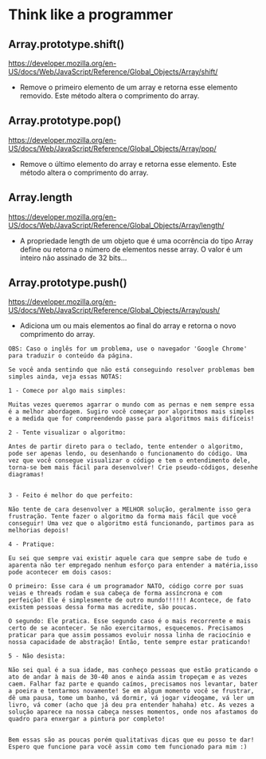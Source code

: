 # Think like a programmer

## Array.prototype.shift()
https://developer.mozilla.org/en-US/docs/Web/JavaScript/Reference/Global_Objects/Array/shift/
- Remove o primeiro elemento de um array e retorna esse elemento removido. Este método altera o comprimento do array.

## Array.prototype.pop()
https://developer.mozilla.org/en-US/docs/Web/JavaScript/Reference/Global_Objects/Array/pop/
- Remove o último elemento do array e retorna esse elemento. Este método altera o comprimento do array.

## Array.length
https://developer.mozilla.org/en-US/docs/Web/JavaScript/Reference/Global_Objects/Array/length/
- A propriedade length de um objeto que é uma ocorrência do tipo Array define ou retorna o número de elementos nesse array. O valor é um inteiro não assinado de 32 bits…

## Array.prototype.push()
https://developer.mozilla.org/en-US/docs/Web/JavaScript/Reference/Global_Objects/Array/push/
- Adiciona um ou mais elementos ao final do array e retorna o novo comprimento do array.

```
OBS: Caso o inglês for um problema, use o navegador 'Google Chrome' para traduzir o conteúdo da página.

Se você anda sentindo que não está conseguindo resolver problemas bem simples ainda, veja essas NOTAS: 

1 - Comece por algo mais simples:

Muitas vezes queremos agarrar o mundo com as pernas e nem sempre essa é a melhor abordagem. Sugiro você começar por algoritmos mais simples e a medida que for compreendendo passe para algoritmos mais difíceis!

2 - Tente visualizar o algoritmo:

Antes de partir direto para o teclado, tente entender o algoritmo, pode ser apenas lendo, ou desenhando o funcionamento do código. Uma vez que você consegue visualizar o código e tem o entendimento dele, torna-se bem mais fácil para desenvolver! Crie pseudo-códigos, desenhe diagramas! 


3 - Feito é melhor do que perfeito:

Não tente de cara desenvolver a MELHOR solução, geralmente isso gera frustração. Tente fazer o algoritmo da forma mais fácil que você conseguir! Uma vez que o algoritmo está funcionando, partimos para as melhorias depois!

4 - Pratique:

Eu sei que sempre vai existir aquele cara que sempre sabe de tudo e aparenta não ter empregado nenhum esforço para entender a matéria,isso pode acontecer em dois casos: 

O primeiro: Esse cara é um programador NATO, código corre por suas veias e threads rodam e sua cabeça de forma assíncrona e com perfeição! Ele é simplesmente de outro mundo!!!!!! Acontece, de fato existem pessoas dessa forma mas acredite, são poucas.

O segundo: Ele pratica. Esse segundo caso é o mais recorrente e mais certo de se acontecer. Se não exercitarmos, esquecemos. Precisamos praticar para que assim possamos evoluir nossa linha de raciocínio e nossa capacidade de abstração! Então, tente sempre estar praticando!

5 - Não desista:

Não sei qual é a sua idade, mas conheço pessoas que estão praticando o ato de andar à mais de 30-40 anos e ainda assim tropeçam e as vezes caem. Falhar faz parte e quando caímos, precisamos nos levantar, bater a poeira e tentarmos novamente! Se em algum momento você se frustrar, dê uma pausa, tome um banho, vá dormir, vá jogar videogame, vá ler um livro, vá comer (acho que já deu pra entender hahaha) etc. As vezes a solução aparece na nossa cabeça nesses momentos, onde nos afastamos do quadro para enxergar a pintura por completo! 


Bem essas são as poucas porém qualitativas dicas que eu posso te dar! Espero que funcione para você assim como tem funcionado para mim :)
``` 